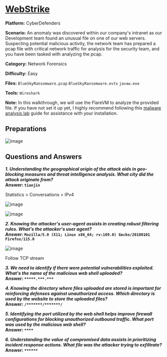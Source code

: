 # <a href="https://cyberdefenders.org/blueteam-ctf-challenges/webstrike/">WebStrike</a>

**Platform:** CyberDefenders

**Scenario:** An anomaly was discovered within our company's intranet as our Development team found an unusual file on one of our web servers. Suspecting potential malicious activity, the network team has prepared a pcap file with critical network traffic for analysis for the security team, and you have been tasked with analyzing the pcap.

**Category:** Network Forensics

**Difficulty:** Easy

**Files:** `BlueSkyRansomware.pcap` `BlueSkyRansomware.evtx` `javaw.exe`

**Tools:** `Wireshark`

**Note:** In this walkthrough, we will use the FlareVM to analyze the provided file. If you have not set it up yet, I highly recommend following this [malware analysis lab](https://github.com/mmhgwyjs/malware-analysis-lab/blob/main/README.md) guide for assistance with your installation.

## **Preparations**

![image](https://github.com/user-attachments/assets/e16226da-0fac-46f9-8ceb-dbfa3148de51)

## **Questions and Answers**

***1. Understanding the geographical origin of the attack aids in geo-blocking measures and threat intelligence analysis. What city did the attack originate from?***  
**Answer: `tianjin`**

Statistics > Conversations > IPv4

![image](https://github.com/user-attachments/assets/8d89ae9c-149f-4af8-8dac-4524281fe69e)

![image](https://github.com/user-attachments/assets/76f859e1-2ab6-4afc-bcbe-73eb9c1803e0)

***2. Knowing the attacker's user-agent assists in creating robust filtering rules. What's the attacker's user agent?***  
**Answer: `Mozilla/5.0 (X11; Linux x86_64; rv:109.0) Gecko/20100101 Firefox/115.0`**

![image](https://github.com/user-attachments/assets/e659665f-74dd-438f-910f-3f59800aefd9)

Follow TCP stream 
                                         
***3. We need to identify if there were potential vulnerabilities exploited. What's the name of the malicious web shell uploaded?***  
**Answer: `*****.***.***`**

***4. Knowing the directory where files uploaded are stored is important for reinforcing defenses against unauthorized access. Which directory is used by the website to store the uploaded files?***  
**Answer: `/*******/*******/`**

***5. Identifying the port utilized by the web shell helps improve firewall configurations for blocking unauthorized outbound traffic. What port was used by the malicious web shell?***  
**Answer: `****`**

***6. Understanding the value of compromised data assists in prioritizing incident response actions. What file was the attacker trying to exfiltrate?***  
**Answer: `******`**
